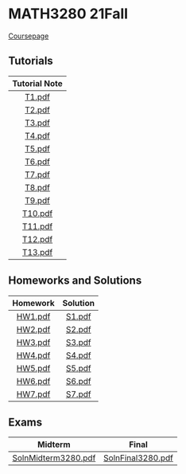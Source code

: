 # MATH3280 21Fall
[Coursepage](https://www.math.cuhk.edu.hk/course/2223/math3280a)

## Tutorials
| Tutorial Note |
| :---: |
| [T1.pdf](./tutorials/T1.pdf) |
| [T2.pdf](./tutorials/T2.pdf) |
| [T3.pdf](./tutorials/T3.pdf) |
| [T4.pdf](./tutorials/T4.pdf) |
| [T5.pdf](./tutorials/T5.pdf) |
| [T6.pdf](./tutorials/T6.pdf) |
| [T7.pdf](./tutorials/T7.pdf) |
| [T8.pdf](./tutorials/T8.pdf) |
| [T9.pdf](./tutorials/T9.pdf) |
| [T10.pdf](./tutorials/T10.pdf) |
| [T11.pdf](./tutorials/T11.pdf) |
| [T12.pdf](./tutorials/T12.pdf) |
| [T13.pdf](./tutorials/T13.pdf) |

## Homeworks and Solutions
| Homework | Solution |
| :---: | :---: |
| [HW1.pdf](./homeworks/HW1.pdf) | [S1.pdf](./homeworks/S1.pdf) |
| [HW2.pdf](./homeworks/HW2.pdf) | [S2.pdf](./homeworks/S2.pdf) |
| [HW3.pdf](./homeworks/HW3.pdf) | [S3.pdf](./homeworks/S3.pdf) |
| [HW4.pdf](./homeworks/HW4.pdf) | [S4.pdf](./homeworks/S4.pdf) |
| [HW5.pdf](./homeworks/HW5.pdf) | [S5.pdf](./homeworks/S5.pdf) |
| [HW6.pdf](./homeworks/HW6.pdf) | [S6.pdf](./homeworks/S6.pdf) |
| [HW7.pdf](./homeworks/HW7.pdf) | [S7.pdf](./homeworks/S7.pdf) |

## Exams
| Midterm | Final |
| :---: | :---: |
| [SolnMidterm3280.pdf](./exams/SolnMidterm3280.pdf) | [SolnFinal3280.pdf](./exams/SolnFinal3280.pdf) |

